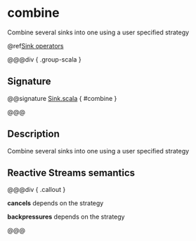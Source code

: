 # combine

Combine several sinks into one using a user specified strategy

@ref[Sink operators](../index.md#sink-operators)

@@@div { .group-scala }

## Signature

@@signature [Sink.scala](/akka-stream/src/main/scala/akka/stream/scaladsl/Sink.scala) { #combine }

@@@

## Description

Combine several sinks into one using a user specified strategy

## Reactive Streams semantics

@@@div { .callout }

**cancels** depends on the strategy

**backpressures** depends on the strategy

@@@

